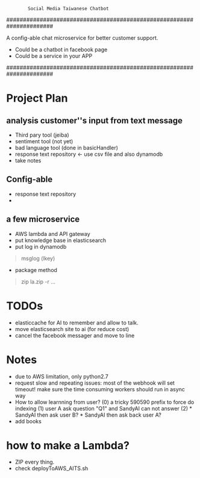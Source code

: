

            Social Media Taiwanese Chatbot

######################################################################

A config-able chat microservice for better customer support.

* Could be a chatbot in facebook page
* Could be a service in your APP

######################################################################

# Project Plan

## analysis customer''s input from text message
- Third pary tool (jeiba)
- sentiment tool (not yet)
- bad language tool (done in basicHandler)
- response text repository <- use csv file and also dynamodb
- take notes   
## Config-able
- response text repository
- 
## a few microservice 
- AWS lambda and API gateway
- put knowledge base in elasticsearch
- put log in dynamodb
> msglog (lkey)
- package method
> zip la.zip -r <file> ... <folder> <folder>

# TODOs
- elasticcache for AI to remember and allow to talk.
- move elasticsearch site to ai (for reduce cost)
- cancel the facebook messager and move to line

# Notes
- due to AWS limitation, only python2.7
- request slow and repeating issues: most of the webhook will set timeout! 
  make sure the time consuming workers should run in async way
- How to allow learnning from user?
   (0) a tricky 590590 prefix to force do indexing
   (1) user A ask question "Q1" and SandyAI can not answer
   (2) 
       * SandyAI then ask user B?
       * SandyAI then ask back user A?
- add books
# how to make a Lambda?
- ZIP every thing.
- check deployToAWS_AITS.sh


